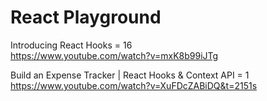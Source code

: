 # React Playground

Introducing React Hooks = 16 <br />
https://www.youtube.com/watch?v=mxK8b99iJTg

Build an Expense Tracker | React Hooks & Context API = 1 <br />
https://www.youtube.com/watch?v=XuFDcZABiDQ&t=2151s